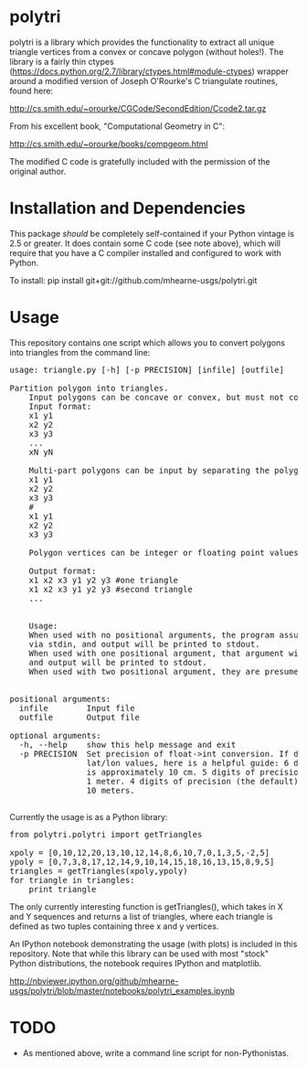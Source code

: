 polytri
=======

polytri is a library which provides the functionality to extract all
unique triangle vertices from a convex or concave polygon (without holes!).  The library is
a fairly thin ctypes (https://docs.python.org/2.7/library/ctypes.html#module-ctypes)
wrapper around a modified version of Joseph O'Rourke's C triangulate routines, found here:

http://cs.smith.edu/~orourke/CGCode/SecondEdition/Ccode2.tar.gz

From his excellent book, "Computational Geometry in C":

http://cs.smith.edu/~orourke/books/compgeom.html

The modified C code is gratefully included with the permission of the original author.

Installation and Dependencies
=============================

This package *should* be completely self-contained if your Python vintage is 2.5 or greater.
It does contain some C code (see note above), which will require that you have a C compiler
installed and configured to work with Python.

To install:
pip install git+git://github.com/mhearne-usgs/polytri.git

Usage
======

This repository contains one script which allows you to convert polygons into triangles from the command line:
<pre>
usage: triangle.py [-h] [-p PRECISION] [infile] [outfile]

Partition polygon into triangles.
    Input polygons can be concave or convex, but must not contain any holes.
    Input format:
    x1 y1
    x2 y2
    x3 y3
    ...
    xN yN

    Multi-part polygons can be input by separating the polygons with lines starting with #.
    x1 y1
    x2 y2
    x3 y3
    #
    x1 y1
    x2 y2
    x3 y3

    Polygon vertices can be integer or floating point values.

    Output format:
    x1 x2 x3 y1 y2 y3 #one triangle
    x1 x2 x3 y1 y2 y3 #second triangle
    ...
    
    
    Usage:
    When used with no positional arguments, the program assumes that x,y pairs will arrive
    via stdin, and output will be printed to stdout.
    When used with one positional argument, that argument will be presumed to be an input text file,
    and output will be printed to stdout.
    When used with two positional argument, they are presumed to be the input and output file names.
    

positional arguments:
  infile        Input file
  outfile       Output file

optional arguments:
  -h, --help    show this help message and exit
  -p PRECISION  Set precision of float->int conversion. If dealing with
                lat/lon values, here is a helpful guide: 6 digits of precision
                is approximately 10 cm. 5 digits of precision is approximately
                1 meter. 4 digits of precision (the default) is approximately
                10 meters.

</pre>

Currently the usage is as a Python library:

<pre>
from polytri.polytri import getTriangles

xpoly = [0,10,12,20,13,10,12,14,8,6,10,7,0,1,3,5,-2,5]
ypoly = [0,7,3,8,17,12,14,9,10,14,15,18,16,13,15,8,9,5]
triangles = getTriangles(xpoly,ypoly)
for triangle in triangles:
    print triangle
</pre>

The only currently interesting function is getTriangles(), which takes in X and Y
sequences and returns a list of triangles, where each triangle is defined as two 
tuples containing three x and y vertices.

An IPython notebook demonstrating the usage (with plots) is included in this repository.  Note that 
while this library can be used with most "stock" Python distributions, the notebook requires IPython and 
matplotlib. 

http://nbviewer.ipython.org/github/mhearne-usgs/polytri/blob/master/notebooks/polytri_examples.ipynb

TODO
====

* As mentioned above, write a command line script for non-Pythonistas.

